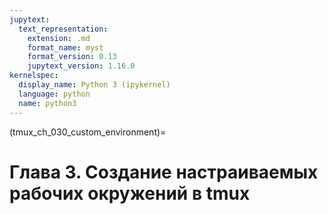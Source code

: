 ```yaml
---
jupytext:
  text_representation:
    extension: .md
    format_name: myst
    format_version: 0.13
    jupytext_version: 1.16.0
kernelspec:
  display_name: Python 3 (ipykernel)
  language: python
  name: python3
---
```


(tmux_ch_030_custom_environment)=
# Глава 3. Создание настраиваемых рабочих окружений в tmux
